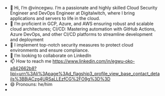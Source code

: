 - 👋 Hi, I’m @vincegwu. I’m a passionate and highly skilled Cloud Security Engineer and DevOps Engineer at Digitalwitch, where I bring applications and servers to life in the cloud.
- 👀 I’m proficient in GCP, Azure, and AWS ensuring robust and scalable cloud architectures; CI/CD: Mastering automation with GitHub Actions, Azure DevOps, and other CI/CD platforms to streamline development and deployment
- 🌱 I implement top-notch security measures to protect cloud environments and ensure compliance.
- 💞️ I’m looking to collaborate on LinkedIn
- 📫 How to reach me https://www.linkedin.com/in/egwu-oko-a942662b8?lipi=urn%3Ali%3Apage%3Ad_flagship3_profile_view_base_contact_details%3BBjACzg4URSaLLEzfCG%2FO9g%3D%3D
- 😄 Pronouns: he/him
- 

<!---
vincegwu/vincegwu is a ✨ special ✨ repository because its `README.md` (this file) appears on your GitHub profile.
You can click the Preview link to take a look at your changes.
--->
